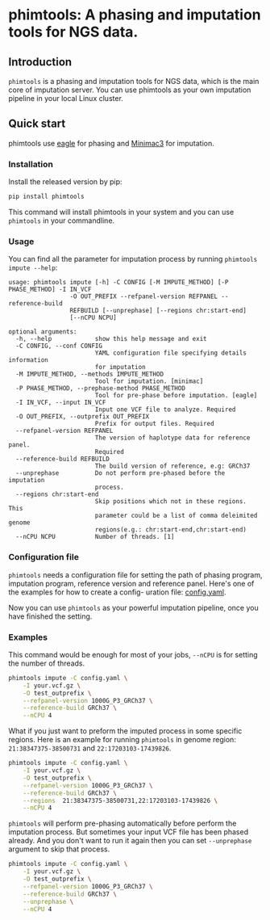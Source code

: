 phimtools: A phasing and imputation tools for NGS data.
=====================================================

Introduction
------------

`phimtools` is a phasing and imputation tools for NGS data, which is the
main core of imputation server. You can use phimtools as your own imputation 
pipeline in your local Linux cluster.

Quick start
-----------

phimtools use [eagle](https://data.broadinstitute.org/alkesgroup/Eagle/)
for phasing and [Minimac3](https://genome.sph.umich.edu/wiki/Minimac3)
for imputation.

### Installation

Install the released version by pip:

```bash
pip install phimtools
```

This command will install phimtools in your system and you can use
`phimtools` in your commandline.

### Usage

You can find all the parameter for imputation process by running
`phimtools impute --help`:

    usage: phimtools impute [-h] -C CONFIG [-M IMPUTE_METHOD] [-P PHASE_METHOD] -I IN_VCF
                     -O OUT_PREFIX --refpanel-version REFPANEL --reference-build
                     REFBUILD [--unprephase] [--regions chr:start-end]
                     [--nCPU NCPU]

    optional arguments:
      -h, --help            show this help message and exit
      -C CONFIG, --conf CONFIG
                            YAML configuration file specifying details information
                            for imputation
      -M IMPUTE_METHOD, --methods IMPUTE_METHOD
                            Tool for imputation. [minimac]
      -P PHASE_METHOD, --prephase-method PHASE_METHOD
                            Tool for pre-phase before imputation. [eagle]
      -I IN_VCF, --input IN_VCF
                            Input one VCF file to analyze. Required
      -O OUT_PREFIX, --outprefix OUT_PREFIX
                            Prefix for output files. Required
      --refpanel-version REFPANEL
                            The version of haplotype data for reference panel.
                            Required
      --reference-build REFBUILD
                            The build version of reference, e.g: GRCh37
      --unprephase          Do not perform pre-phased before the imputation
                            process.
      --regions chr:start-end
                            Skip positions which not in these regions. This
                            parameter could be a list of comma deleimited genome
                            regions(e.g.: chr:start-end,chr:start-end)
      --nCPU NCPU           Number of threads. [1]

### Configuration file

`phimtools` needs a configuration file for setting the path of phasing
program, imputation program, reference version and reference panel.
Here\'s one of the examples for how to create a config- uration file:
[config.yaml](./tests/config.yaml).

Now you can use `phimtools` as your powerful imputation pipeline, once you
have finished the setting.

### Examples

This command would be enough for most of your jobs, `--nCPU` is for
setting the number of threads.

```bash
phimtools impute -C config.yaml \
    -I your.vcf.gz \
    -O test_outprefix \
    --refpanel-version 1000G_P3_GRCh37 \
    --reference-build GRCh37 \
    --nCPU 4
```

What if you just want to preform the imputed process in some specific
regions. Here is an example for running `phimtools` in genome region:
`21:38347375-38500731` and `22:17203103-17439826`.

```bash
phimtools impute -C config.yaml \
    -I your.vcf.gz \
    -O test_outprefix \
    --refpanel-version 1000G_P3_GRCh37 \
    --reference-build GRCh37 \
    --regions  21:38347375-38500731,22:17203103-17439826 \
    --nCPU 4
```

`phimtools` will perform pre-phasing automatically before perform the
imputation process. But sometimes your input VCF file has been phased
already. And you don\'t want to run it again then you can set
`--unprephase` argument to skip that process.

```bash
phimtools impute -C config.yaml \
    -I your.vcf.gz \
    -O test_outprefix \
    --refpanel-version 1000G_P3_GRCh37 \
    --reference-build GRCh37 \
    --unprephase \
    --nCPU 4
```
